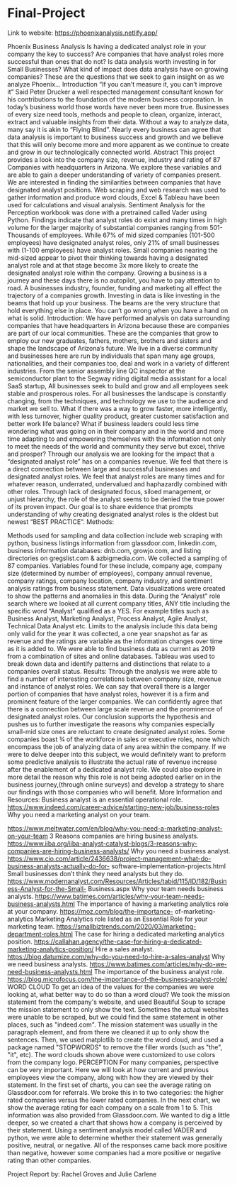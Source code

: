# Final-Project


Link to website: https://phoenixanalysis.netlify.app/

Phoenix Business Analysis
Is having a dedicated analyst role in your company the key to success?
Are companies that have analyst roles more successful than ones that do not? Is data analysis worth investing in for Small Businesses?
What kind of impact does data analysis have on growing companies?
These are the questions that we seek to gain insight on as we analyze Phoenix...
Introduction
“If you can’t measure it, you can’t improve it” Said Peter Drucker a well respected management consultant known for his contributions to the foundation of the modern business corporation. In today’s business world those words have never been more true.
Businesses of every size need tools, methods and people to clean, organize, interact, extract and valuable insights from their data. Without a way to analyze data, many say it is akin to “Flying Blind”.
Nearly every business can agree that data analysis is important to business success and growth and we believe that this will only become more and more apparent as we continue to create and grow in our technologically connected world.
Abstract
This project provides a look into the company size, revenue, industry and rating of 87 Companies with headquarters in Arizona. We explore these variables and are able to gain a deeper understanding of variety of companies present. We are interested in finding the similarities between companies that have designated analyst positions.
Web scraping and web research was used to gather information and produce word clouds, Excel & Tableau have been used for calculations and visual analysis. Sentiment Analysis for the Perception workbook was done with a pretrained called Vader using Python.
Findings indicate that analyst roles do exist and many times in high volume for the larger majority of substantial companies ranging from 501-Thousands of employees. While 67% of mid sized companies (101-500 employees) have designated analyst roles, only 21% of small businesses with (1-100 employees) have analyst roles. Small companies nearing the mid-sized appear to pivot their thinking towards having a designated analyst role and at that stage become 3x more likely to create the designated analyst role within the company.
Growing a business is a journey and these days there is no autopilot, you have to pay attention to road. A businesses industry, founder, funding and marketing all effect the trajectory of a companies growth. Investing in data is like investing in the beams that hold up your business. The beams are the very structure that hold everything else in place. You can’t go wrong when you have a hand on what is solid.
Introduction:
We have performed analysis on data surrounding companies that have headquarters in Arizona because these are companies are part of our local communities. These are the companies that grow to employ our new graduates, fathers, mothers, brothers and sisters and shape the landscape of Arizona’s future.
We live in a diverse community and businesses here are run by individuals that span many age groups, nationalities, and their companies too, deal and work in a variety of different industries. From the senior assembly line QC inspector at the semiconductor plant to the Segway riding digital media assistant for a local SaaS startup, All businesses seek to build and grow and all employees seek stable and prosperous roles.
For all businesses the landscape is constantly changing, from the techniques, and technology we use to the audience and market we sell to. What if there was a way to grow faster, more intelligently, with less turnover, higher quality product, greater customer satisfaction and better work life balance? What if business leaders could less time wondering what was going on in their company and in the world and more time adapting to and empowering themselves with the information not only to meet the needs of the world and community they serve but excel, thrive and prosper?
Through our analysis we are looking for the impact that a “designated analyst role” has on a companies revenue. We feel that there is a direct connection between large and successful businesses and designated analyst roles. We feel that analyst roles are many times and for whatever reason, underrated, undervalued and haphazardly combined with other roles. Through lack of designated focus, siloed management, or unjust hierarchy, the role of the analyst seems to be denied the true power of its proven impact. Our goal is to share evidence that prompts understanding of why creating designated analyst roles is the oldest but newest “BEST PRACTICE”.
Methods:

Methods used for sampling and data collection include web scraping with python, business listings information from glassdoor.com, linkedin.com, business information databases: dnb.com, growjo.com, and listing directories on gregslist.com & azbigmedia.com.
We collected a sampling of 87 companies. Variables found for these include, company age, company size (determined by number of employees), company annual revenue, company ratings, company location, company industry, and sentiment analysis ratings from business statement.
Data visualizations were created to show the patterns and anomalies in this data. During the “Analyst” role search where we looked at all current company titles, ANY title including the specific word “Analyst” qualified as a YES. For example titles such as Business Analyst, Marketing Analyst, Process Analyst, Agile Analyst, Technical Data Analyst etc.
Limits to the analysis include this data being only valid for the year it was collected, a one year snapshot as far as revenue and the ratings are variable as the information changes over time as it is added to. We were able to find business data as current as 2019 from a combination of sites and online databases. Tableau was used to break down data and identify patterns and distinctions that relate to a companies overall status.
Results:
Through the analysis we were able to find a number of interesting correlations between company size, revenue and instance of analyst roles. We can say that overall there is a larger portion of companies that have analyst roles, however it is a firm and prominent feature of the larger companies. We can confidently agree that there is a connection between large scale revenue and the prominence of designated analyst roles. Our conclusion supports the hypothesis and pushes us to further investigate the reasons why companies especially small-mid size ones are reluctant to create designated analyst roles. Some companies boast 3⁄4 of the workforce in sales or executive roles, none which encompass the job of analyzing data of any area within the company. If we were to delve deeper into this subject, we would definitely want to preform some predictive analysis to illustrate the actual rate of revenue increase after the enablement of a dedicated analyst role. We could also explore in more detail the reason why this role is not being adopted earlier on in the business journey,(through online surveys) and develop a strategy to share our findings with those companies who will benefit.
More Information and Resources:
Business analyst is an essential operational role.
https://www.indeed.com/career-advice/starting-new-job/business-roles
Why you need a marketing analyst on your team.
 
https://www.meltwater.com/en/blog/why-you-need-a-marketing-analyst-on-your-team
3 Reasons companies are hiring business analysts.
https://www.iiba.org/iiba-analyst-catalyst-blogs/3-reasons-why-companies-are-hiring-business-analysts/
Why you need a business analyst.
https://www.cio.com/article/2436638/project-management-what-do-business-analysts-actually-do-for- software-implementation-projects.html
Small businesses don’t think they need analysts but they do. https://www.modernanalyst.com/Resources/Articles/tabid/115/ID/182/Business-Analyst-for-the-Small- Business.aspx
Why your team needs business analysts.
https://www.batimes.com/articles/why-your-team-needs-business-analysts.html
The importance of having a marketing analytics role at your company. https://moz.com/blog/the-importance- of-marketing-analytics
Marketing Analytics role listed as an Essential Role for your marketing team. https://smallbiztrends.com/2020/03/marketing-department-roles.html
The case for hiring a dedicated marketing analytics position. https://callahan.agency/the-case-for-hiring-a-dedicated-marketing-analytics-position/
Hire a sales analyst.
https://blog.datumize.com/why-do-you-need-to-hire-a-sales-analyst
Why we need business analysts.
https://www.batimes.com/articles/why-do-we-need-business-analysts.html
The importance of the business analyst role. https://blog.microfocus.com/the-importance-of-the-business-analyst-role/
WORD CLOUD
To get an idea of the values for the companies we were looking at, what better way to do so than a word cloud?
We took the mission statement from the company's website, and used Beautiful Soup to scrape the mission statement to only show the text. Sometimes the actual websites were unable to be scraped, but we could find the same statement in other places, such as "indeed.com". The mission statement was usually in the paragraph element, and from there we cleaned it up to only show the sentences. Then, we used matplotlib to create the word cloud, and used a package named "STOPWORDS" to remove the filler words (such as "the", "it", etc). The word clouds shown above were customized to use colors from the company logo.
PERCEPTION
For many companies, perspective can be very important. Here we will look at how current and previous employees view the company, along with how they are viewed by their statement.
In the first set of charts, you can see the average rating on Glassdoor.com for referrals. We broke this in to two categories: the higher rated companies versus the lower rated companies. In the next chart, we show the average rating for each company on a scale from 1 to 5. This information was also provided from Glassdoor.com.
We wanted to dig a little deeper, so we created a chart that shows how a company is perceived by their statement. Using a sentiment analysis model called VADER and python, we were able to determine whether their statement was generally positive, neutral, or negative. All of the responses came back more positive than negative, however some companies had a more positive or negative rating than other companies.


Project Report by: Rachel Groves and Julie Carlene
